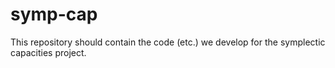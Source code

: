 # symp-cap
This repository should contain the code (etc.) we develop for the symplectic capacities project.
